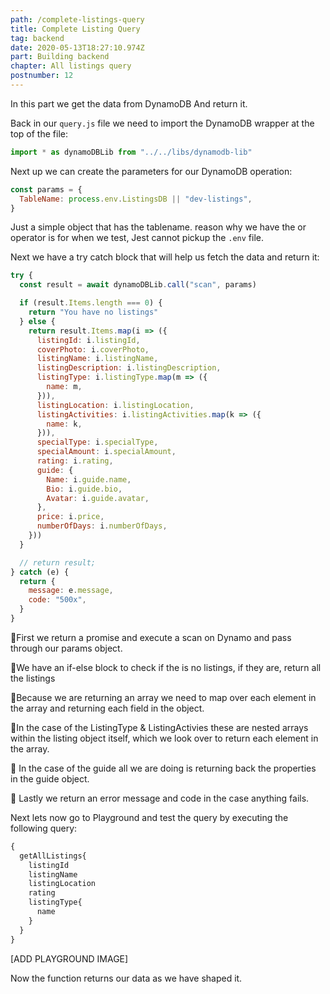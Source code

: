 ```yaml
---
path: /complete-listings-query
title: Complete Listing Query
tag: backend
date: 2020-05-13T18:27:10.974Z
part: Building backend
chapter: All listings query
postnumber: 12
---
```


In this part we get the data from DynamoDB And return it.

Back in our `query.js` file we need to import the DynamoDB wrapper at the top of the file:

```javascript
import * as dynamoDBLib from "../../libs/dynamodb-lib"
```

Next up we can create the parameters for our DynamoDB operation:

```javascript
const params = {
  TableName: process.env.ListingsDB || "dev-listings",
}
```

Just a simple object that has the tablename. reason why we have the or operator is for when we test, Jest cannot pickup the `.env` file.

Next we have a try catch block that will help us fetch the data and return it:

```javascript
try {
  const result = await dynamoDBLib.call("scan", params)

  if (result.Items.length === 0) {
    return "You have no listings"
  } else {
    return result.Items.map(i => ({
      listingId: i.listingId,
      coverPhoto: i.coverPhoto,
      listingName: i.listingName,
      listingDescription: i.listingDescription,
      listingType: i.listingType.map(m => ({
        name: m,
      })),
      listingLocation: i.listingLocation,
      listingActivities: i.listingActivities.map(k => ({
        name: k,
      })),
      specialType: i.specialType,
      specialAmount: i.specialAmount,
      rating: i.rating,
      guide: {
        Name: i.guide.name,
        Bio: i.guide.bio,
        Avatar: i.guide.avatar,
      },
      price: i.price,
      numberOfDays: i.numberOfDays,
    }))
  }

  // return result;
} catch (e) {
  return {
    message: e.message,
    code: "500x",
  }
}
```

🔋First we return a promise and execute a scan on Dynamo and pass through our params object.

🔋We have an if-else block to check if the is no listings, if they are, return all the listings

🔋Because we are returning an array we need to map over each element in the array and returning each field in the object.

🔋In the case of the ListingType & ListingActivies these are nested arrays within the listing object itself, which we look over to return each element in the array.

🔋 In the case of the guide all we are doing is returning back the properties in the guide object.

🔋 Lastly we return an error message and code in the case anything fails.

Next lets now go to Playground and test the query by executing the following query:

```javascript
{
  getAllListings{
    listingId
    listingName
    listingLocation
    rating
    listingType{
      name
    }
  }
}
```

[ADD PLAYGROUND IMAGE]

Now the function returns our data as we have shaped it.
